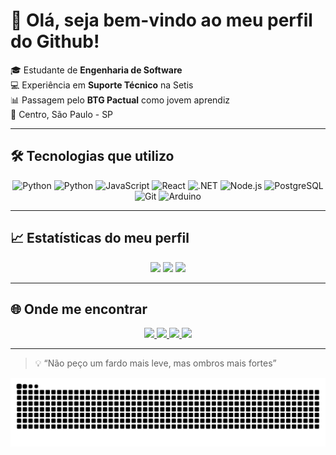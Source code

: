 # 👋 Olá, seja bem-vindo ao meu perfil do Github!  

🎓 Estudante de **Engenharia de Software**  
💻 Experiência em **Suporte Técnico** na Setis  
📊 Passagem pelo **BTG Pactual** como jovem aprendiz  
📍 Centro, São Paulo - SP  

---

## 🛠️ Tecnologias que utilizo  

<div align="center">
  <img src="https://cdn.jsdelivr.net/gh/devicons/devicon/icons/python/python-original.svg" alt="Python" width="50" height="50"/>
  <img src="https://cdn.jsdelivr.net/gh/devicons/devicon@latest/icons/c/c-original.svg" alt="Python" width="50" height="50"/>
  <img src="https://cdn.jsdelivr.net/gh/devicons/devicon/icons/javascript/javascript-original.svg" alt="JavaScript" width="50" height="50"/>
  <img src="https://cdn.jsdelivr.net/gh/devicons/devicon/icons/react/react-original.svg" alt="React" width="50" height="50"/>
  <img src="https://cdn.jsdelivr.net/gh/devicons/devicon/icons/dot-net/dot-net-original.svg" alt=".NET" width="50" height="50"/>
  <img src="https://cdn.jsdelivr.net/gh/devicons/devicon/icons/nodejs/nodejs-original.svg" alt="Node.js" width="50" height="50"/>
  <img src="https://cdn.jsdelivr.net/gh/devicons/devicon/icons/postgresql/postgresql-original.svg" alt="PostgreSQL" width="50" height="50"/>
  <img src="https://cdn.jsdelivr.net/gh/devicons/devicon/icons/git/git-original.svg" alt="Git" width="50" height="50"/>
  <img src="https://cdn.jsdelivr.net/gh/devicons/devicon/icons/arduino/arduino-original.svg" alt="Arduino" width="50" height="50"/>
</div>  

---

## 📈 Estatísticas do meu perfil  

<div align="center">

  <img height="180em" src="https://github-readme-stats.vercel.app/api?username=EduardoFedeli&show_icons=true&theme=tokyonight&hide_border=true" />
  <img height="180em" src="https://github-readme-stats.vercel.app/api/top-langs/?username=EduardoFedeli&layout=donut&theme=tokyonight&hide_border=true" />
  <img height="180em" src="https://streak-stats.demolab.com?user=EduardoFedeli&theme=tokyonight&hide_border=true"/>
</div>  

---

## 🌐 Onde me encontrar  

<div align="center">

  <a href="https://eduardo-fedeli.notion.site/Eduardo-Fedeli-2770deb1a37d80f584c4f1ff1f17fa2a">
    <img src="https://img.shields.io/badge/Portfolio-Notion-000000?style=for-the-badge&logo=notion&logoColor=white" />
  </a>
  <a href="https://www.linkedin.com/in/eduardo-fedeli-69174223b/">
    <img src="https://img.shields.io/badge/LinkedIn-0077B5?style=for-the-badge&logo=linkedin&logoColor=white" />
  </a>
  <a href="https://instagram.com/du.fedeli">
    <img src="https://img.shields.io/badge/Instagram-E4405F?style=for-the-badge&logo=instagram&logoColor=white" />
  </a>
  <a href="mailto:eduardofedelisouza@gmail.com">
    <img src="https://img.shields.io/badge/Email-D14836?style=for-the-badge&logo=gmail&logoColor=white" />
  </a>

</div>  

---

> 💡 “Não peço um fardo mais leve, mas ombros mais fortes”

<picture align="center">
  <source media="(prefers-color-scheme: dark)" srcset="https://raw.githubusercontent.com/EduardoFedeli/EduardoFedeli/output/github-contribution-grid-snake-dark.svg">
  <source media="(prefers-color-scheme: light)" srcset="https://raw.githubusercontent.com/EduardoFedeli/EduardoFedeli/output/github-contribution-grid-snake-dark.svg">
  <img align="center" alt="github contribution grid snake animation" src="https://raw.githubusercontent.com/EduardoFedeli/EduardoFedeli/output/github-contribution-grid-snake.svg">
</picture>
